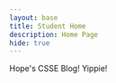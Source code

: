 ```yaml
---
layout: base
title: Student Home 
description: Home Page
hide: true
---
```


Hope's CSSE Blog! Yippie!
